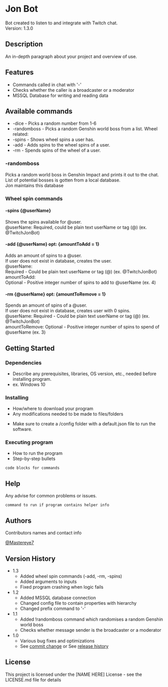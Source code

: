 # Jon Bot

Bot created to listen to and integrate with Twitch chat.\
Version: 1.3.0

## Description

An in-depth paragraph about your project and overview of use.

## Features

- Commands called in chat with '-'
- Checks whether the caller is a broadcaster or a moderator
- MSSQL Database for writing and reading data

## Available commands

* -dice - Picks a random number from 1-6
* -randomboss - Picks a random Genshin world boss from a list.
Wheel related: 
* -spins - Shows wheel spins a user has.
* -add - Adds spins to the wheel spins of a user.
* -rm - Spends spins of the wheel of a user.

### -randomboss
Picks a random world boss in Genshin Impact and prints it out to the chat.
List of potential bosses is gotten from a local database.\
Jon maintains this database

### Wheel spin commands
#### -spins {@userName}
Shows the spins available for @user.\
@userName: Required, could be plain text userName or tag (@) (ex. @TwitchJonBot)

#### -add {@userName} opt: {amountToAdd = 1}
Adds an amount of spins to a @user.\
If user does not exist in database, creates the user.\
@userName:\
    Required - Could be plain text userName or tag (@) (ex. @TwitchJonBot)\
amountToAdd:\
    Optional - Positive integer number of spins to add to @userName (ex. 4)

#### -rm {@userName} opt: {amountToRemove = 1}
Spends an amount of spins of a @user.\
If user does not exist in database, creates user with 0 spins.\
@userName: Required - Could be plain text userName or tag (@) (ex. @TwitchJonBot)\
amountToRemove: Optional - Positive integer number of spins to spend of @userName (ex. 3)

## Getting Started

### Dependencies

* Describe any prerequisites, libraries, OS version, etc., needed before installing program.
* ex. Windows 10

### Installing

* How/where to download your program
* Any modifications needed to be made to files/folders

- Make sure to create a /config folder with a default.json file to run the software.

### Executing program

* How to run the program
* Step-by-step bullets
```
code blocks for commands
```

## Help

Any advise for common problems or issues.
```
command to run if program contains helper info
```

## Authors

Contributors names and contact info

[@Mastereye7](https://twitter.com/Mastereye7)

## Version History

* 1.3
    * Added wheel spin commands (-add, -rm, -spins)
    * Added arguments to inputs
    * Fixed program crashing when logic fails
* 1.2
    * Added MSSQL database connection
    * Changed config file to contain properties with hierarchy
    * Changed prefix command to '-'
* 1.1
    * Added !randomboss command which randomises a random Genshin world boss
    * Checks whether message sender is the broadcaster or a moderator
* 1.0
    * Various bug fixes and optimizations
    * See [commit change]() or See [release history]()

## License

This project is licensed under the [NAME HERE] License - see the LICENSE.md file for details
